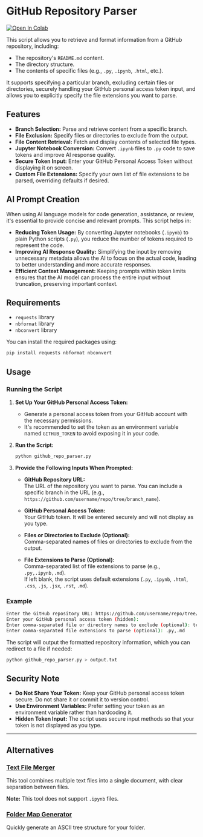 # GitHub Repository Parser

[![Open In Colab](https://colab.research.google.com/assets/colab-badge.svg)](https://colab.research.google.com/drive/19TIeGKKPJZvre-7SvcdRlw0g3odj-9IR?authuser=1)

This script allows you to retrieve and format information from a GitHub repository, including:

- The repository's `README.md` content.
- The directory structure.
- The contents of specific files (e.g., `.py`, `.ipynb`, `.html`, etc.).

It supports specifying a particular branch, excluding certain files or directories, securely handling your GitHub personal access token input, and allows you to explicitly specify the file extensions you want to parse.

## Features

- **Branch Selection:** Parse and retrieve content from a specific branch.
- **File Exclusion:** Specify files or directories to exclude from the output.
- **File Content Retrieval:** Fetch and display contents of selected file types.
- **Jupyter Notebook Conversion:** Convert `.ipynb` files to `.py` code to save tokens and improve AI response quality.
- **Secure Token Input:** Enter your GitHub Personal Access Token without displaying it on screen.
- **Custom File Extensions:** Specify your own list of file extensions to be parsed, overriding defaults if desired.

## AI Prompt Creation

When using AI language models for code generation, assistance, or review, it's essential to provide concise and relevant prompts. This script helps in:

- **Reducing Token Usage:** By converting Jupyter notebooks (`.ipynb`) to plain Python scripts (`.py`), you reduce the number of tokens required to represent the code.
- **Improving AI Response Quality:** Simplifying the input by removing unnecessary metadata allows the AI to focus on the actual code, leading to better understanding and more accurate responses.
- **Efficient Context Management:** Keeping prompts within token limits ensures that the AI model can process the entire input without truncation, preserving important context.

## Requirements

- `requests` library
- `nbformat` library
- `nbconvert` library

You can install the required packages using:

```bash
pip install requests nbformat nbconvert
```

## Usage

### Running the Script

1. **Set Up Your GitHub Personal Access Token:**

   - Generate a personal access token from your GitHub account with the necessary permissions.
   - It's recommended to set the token as an environment variable named `GITHUB_TOKEN` to avoid exposing it in your code.

2. **Run the Script:**

   ```bash
   python github_repo_parser.py
   ```

3. **Provide the Following Inputs When Prompted:**

   - **GitHub Repository URL:**  
     The URL of the repository you want to parse. You can include a specific branch in the URL (e.g., `https://github.com/username/repo/tree/branch_name`).

   - **GitHub Personal Access Token:**  
     Your GitHub token. It will be entered securely and will not display as you type.

   - **Files or Directories to Exclude (Optional):**  
     Comma-separated names of files or directories to exclude from the output.

   - **File Extensions to Parse (Optional):**  
     Comma-separated list of file extensions to parse (e.g., `.py,.ipynb,.md`).  
     If left blank, the script uses default extensions (`.py`, `.ipynb`, `.html`, `.css`, `.js`, `.jsx`, `.rst`, `.md`).

### Example

```bash
Enter the GitHub repository URL: https://github.com/username/repo/tree/branch_name
Enter your GitHub personal access token (hidden):
Enter comma-separated file or directory names to exclude (optional): test.ipynb, docs/
Enter comma-separated file extensions to parse (optional): .py,.md
```

The script will output the formatted repository information, which you can redirect to a file if needed:

```bash
python github_repo_parser.py > output.txt
```

## Security Note

- **Do Not Share Your Token:** Keep your GitHub personal access token secure. Do not share it or commit it to version control.
- **Use Environment Variables:** Prefer setting your token as an environment variable rather than hardcoding it.
- **Hidden Token Input:** The script uses secure input methods so that your token is not displayed as you type.

---

## Alternatives

### [Text File Merger](https://shir-man.com/txt-merge/)

This tool combines multiple text files into a single document, with clear separation between files.

**Note:** This tool does not support `.ipynb` files.

### [Folder Map Generator](https://shir-man.com/generate-tree/)

Quickly generate an ASCII tree structure for your folder.
